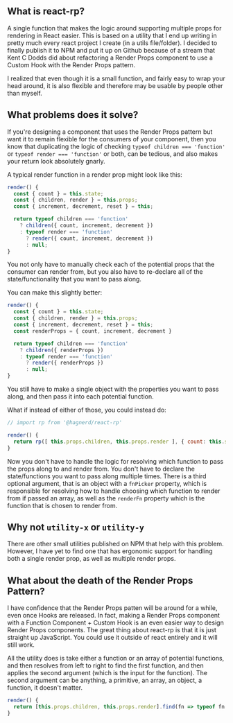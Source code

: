 ## What is react-rp?

A single function that makes the logic around supporting multiple props for rendering in React easier. This is based on a utility that I end up writing in pretty much every react project I create (in a utils file/folder). I decided to finally publish it to NPM and put it up on Github because of a stream that Kent C Dodds did about refactoring a Render Props component to use a Custom Hook with the Render Props pattern.

I realized that even though it is a small function, and fairly easy to wrap your head around, it is also flexible and therefore may be usable by people other than myself.

## What problems does it solve?

If you're designing a component that uses the Render Props pattern but want it to remain flexible for the consumers of your component, then you know that duplicating the logic of checking `typeof children === 'function'` or `typeof render === 'function'` or both, can be tedious, and also makes your return look absolutely gnarly.

A typical render function in a render prop might look like this:

```jsx
render() {
  const { count } = this.state;
  const { children, render } = this.props;
  const { increment, decrement, reset } = this;

  return typeof children === 'function'
    ? children({ count, increment, decrement })
    : typeof render === 'function'
      ? render({ count, increment, decrement })
      : null;
}
```

You not only have to manually check each of the potential props that the consumer can render from, but you also have to re-declare all of the state/functionality that you want to pass along.

You can make this slightly better:

```jsx
render() {
  const { count } = this.state;
  const { children, render } = this.props;
  const { increment, decrement, reset } = this;
  const renderProps = { count, increment, decrement }

  return typeof children === 'function'
    ? children({ renderProps })
    : typeof render === 'function'
      ? render({ renderProps })
      : null;
}
```

You still have to make a single object with the properties you want to pass along, and then pass it into each potential function.

What if instead of either of those, you could instead do:

```jsx
// import rp from '@hagnerd/react-rp'

render() {
  return rp([ this.props.children, this.props.render ], { count: this.state.count, increment: this.increment, decrement: this.decrement, reset: this.reset})
}
```

Now you don't have to handle the logic for resolving which function to pass the props along to and render from. You don't have to declare the state/functions you want to pass along multiple times. There is a third optional argument, that is an object with a `fnPicker` property, which is responsible for resolving how to handle choosing which function to render from if passed an array, as well as the `renderFn` property which is the function that is chosen to render from.

## Why not `utility-x` or `utility-y`

There are other small utilities published on NPM that help with this problem. However, I have yet to find one that has ergonomic support for handling both a single render prop, as well as multiple render props.

## What about the death of the Render Props Pattern?

I have confidence that the Render Props patten will be around for a while, even once Hooks are released. In fact, making a Render Props component with a Function Component + Custom Hook is an even easier way to design Render Props components. The great thing about react-rp is that it is just straight up JavaScript. You could use it outside of react entirely and it will still work.

All the utility does is take either a function or an array of potential functions, and then resolves from left to right to find the first function, and then applies the second argument (which is the input for the function). The second argument can be anything, a primitive, an array, an object, a function, it doesn't matter.

```jsx
render() {
  return [this.props.children, this.props.render].find(fn => typeof fn === 'function')({ count: this.state.count, increment: this.increment, decrement: this.decrement, reset: this.reset })
}
```

